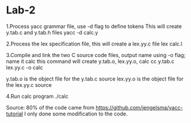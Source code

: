 # Lab-2
1.Process yacc grammar file, use -d flag to define tokens This will create y.tab.c and y.tab.h files
yacc -d calc.y

2.Process the lex specification file, this will create a lex.yy.c file
lex calc.l

3.Compile and link the two C source code files, output name using -o flag; name it calc this command will create y.tab.o, lex.yy.o, calc
cc y.tab.c lex.yy.c -o calc

y.tab.o is the object file for the y.tab.c source
lex.yy.o is the object file for the lex.yy.c source

4.Run calc program
./calc


Source: 80% of the code came from https://github.com/jengelsma/yacc-tutorial  I only done some modification to the code.


